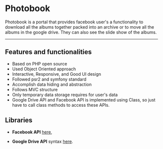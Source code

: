 Photobook
===================


Photobook is a portal that provides facebook user's a functionality to download all the albums together packed into an archive or to move all the albums in the google drive. They can also see the slide show of the albums.

----------


Features and functionalities
-------------

- Based on PHP open source
- Used Object Oriented approach
- Interactive, Responsive, and Good UI design
- Followed psr2 and symfony standard
- Accomplish data hiding and abstraction
- Follows MVC structure
- Only temporary data storage requires for user's data
- Google Drive API and Facebook API is implemented using Class, so just have to call class methods to access these APIs.




Libraries
-------------------

-  **Facebook API** [here][1],
- **Google Drive API** syntax [here][2].


  [1]: https://developers.facebook.com/docs/php/gettingstarted
  [2]: https://developers.google.com/drive/v3/web/quickstart/php
